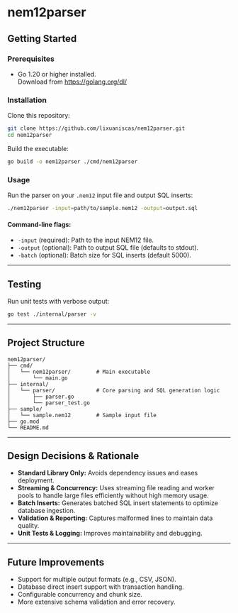 # nem12parser

## Getting Started

### Prerequisites
- Go 1.20 or higher installed.  
  Download from https://golang.org/dl/

### Installation

Clone this repository:

```bash
git clone https://github.com/lixuaniscas/nem12parser.git
cd nem12parser
```

Build the executable:

```bash
go build -o nem12parser ./cmd/nem12parser
```

### Usage

Run the parser on your `.nem12` input file and output SQL inserts:

```bash
./nem12parser -input=path/to/sample.nem12 -output=output.sql
```

#### Command-line flags:

- `-input` (required): Path to the input NEM12 file.
- `-output` (optional): Path to output SQL file (defaults to stdout).
- `-batch` (optional): Batch size for SQL inserts (default 5000).

---

## Testing

Run unit tests with verbose output:

```bash
go test ./internal/parser -v
```

---

## Project Structure

```
nem12parser/
├── cmd/
│   └── nem12parser/        # Main executable
│       └── main.go
├── internal/
│   └── parser/             # Core parsing and SQL generation logic
│       ├── parser.go
│       └── parser_test.go
├── sample/
│   └── sample.nem12        # Sample input file
├── go.mod
└── README.md
```

---

## Design Decisions & Rationale

- **Standard Library Only:** Avoids dependency issues and eases deployment.
- **Streaming & Concurrency:** Uses streaming file reading and worker pools to handle large files efficiently without high memory usage.
- **Batch Inserts:** Generates batched SQL insert statements to optimize database ingestion.
- **Validation & Reporting:** Captures malformed lines to maintain data quality.
- **Unit Tests & Logging:** Improves maintainability and debugging.

---

## Future Improvements

- Support for multiple output formats (e.g., CSV, JSON).
- Database direct insert support with transaction handling.
- Configurable concurrency and chunk size.
- More extensive schema validation and error recovery.
